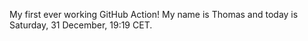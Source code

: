 My first ever working GitHub Action!
My name is Thomas and today is Saturday, 31 December, 19:19 CET. 
